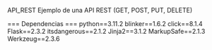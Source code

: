 API_REST
Ejemplo de una API REST (GET, POST, PUT, DELETE)

=== Dependencias ===
python==3.11.2
blinker==1.6.2
click==8.1.4
Flask==2.3.2
itsdangerous==2.1.2
Jinja2==3.1.2
MarkupSafe==2.1.3
Werkzeug==2.3.6
